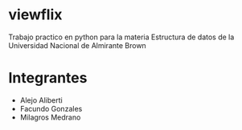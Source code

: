 # viewflix
Trabajo practico en python para la materia Estructura de datos de la Universidad Nacional de Almirante Brown

# Integrantes
- Alejo Aliberti
- Facundo Gonzales
- Milagros Medrano

